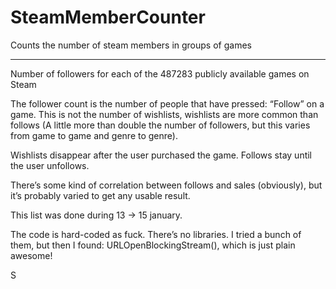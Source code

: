 # SteamMemberCounter
Counts the number of steam members in groups of games

----------

Number of followers for each of the 487283 publicly available games on Steam

The follower count is the number of people that have pressed: “Follow” on a game. This is not the number of wishlists, wishlists are more common than follows (A little more than double the number of followers, but this varies from game to game and genre to genre).

Wishlists disappear after the user purchased the game. Follows stay until the user unfollows.

There’s some kind of correlation between follows and sales (obviously), but it’s probably varied to get any usable result.

This list was done during 13 → 15 january.

The code is hard-coded as fuck. There’s no libraries. I tried a bunch of them, but then I found: URLOpenBlockingStream(), which is just plain awesome!

S
